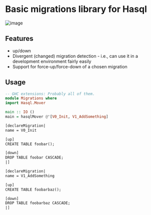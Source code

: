 # Basic migrations library for Hasql

![image](https://github.com/user-attachments/assets/26eaf5a5-0940-42e9-9be4-236b400b6565)

## Features

- up/down
- Divergent (changed) migration detection - i.e., can use it in a development environment fairly easily
- Support for force-up/force-down of a chosen migration

## Usage

```haskell
-- GHC extensions: Probably all of them.
module Migrations where
import Hasql.Mover

main :: IO ()
main = hasqlMover @'[V0_Init, V1_AddSomething]

[declareMigration|
name = V0_Init

[up]
CREATE TABLE foobar();

[down]
DROP TABLE foobar CASCADE;
|]

[declareMigration|
name = V1_AddSomething

[up]
CREATE TABLE foobarbaz();

[down]
DROP TABLE foobarbaz CASCADE;
|]
```
